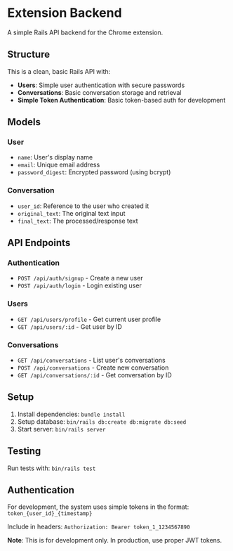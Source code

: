 # Extension Backend

A simple Rails API backend for the Chrome extension.

## Structure

This is a clean, basic Rails API with:

- **Users**: Simple user authentication with secure passwords
- **Conversations**: Basic conversation storage and retrieval
- **Simple Token Authentication**: Basic token-based auth for development

## Models

### User
- `name`: User's display name
- `email`: Unique email address
- `password_digest`: Encrypted password (using bcrypt)

### Conversation
- `user_id`: Reference to the user who created it
- `original_text`: The original text input
- `final_text`: The processed/response text

## API Endpoints

### Authentication
- `POST /api/auth/signup` - Create a new user
- `POST /api/auth/login` - Login existing user

### Users
- `GET /api/users/profile` - Get current user profile
- `GET /api/users/:id` - Get user by ID

### Conversations
- `GET /api/conversations` - List user's conversations
- `POST /api/conversations` - Create new conversation
- `GET /api/conversations/:id` - Get conversation by ID

## Setup

1. Install dependencies: `bundle install`
2. Setup database: `bin/rails db:create db:migrate db:seed`
3. Start server: `bin/rails server`

## Testing

Run tests with: `bin/rails test`

## Authentication

For development, the system uses simple tokens in the format: `token_{user_id}_{timestamp}`

Include in headers: `Authorization: Bearer token_1_1234567890`

**Note**: This is for development only. In production, use proper JWT tokens.
